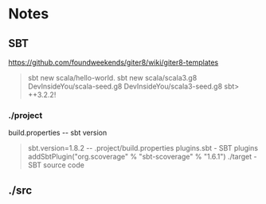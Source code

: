 # Notes

## SBT

<https://github.com/foundweekends/giter8/wiki/giter8-templates>

> sbt  new scala/hello-world.
> sbt new scala/scala3.g8
> DevInsideYou/scala-seed.g8
> DevInsideYou/scala3-seed.g8
> sbt> ++3.2.2!

### ./project

build.properties  -- sbt version
> sbt.version=1.8.2  -- .project/build.properties
plugins.sbt  - SBT plugins
> addSbtPlugin("org.scoverage" % "sbt-scoverage" % "1.6.1")
./target  -  SBT source code

## ./src
